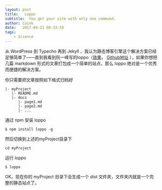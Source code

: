 ```yaml
---
layout: post
title:   Loppo
subtitle:  You get your site with only one command.
author: Coink
date:   2017-04-23 00:33:19
tags:
    - Science
---
```


从 WordPress 到 Typecho 再到 Jekyll ，我认为静态博客引擎这个解决方案已经足够简单了——直到我看到阮一峰写的loppo（[效果](https://ruanyf.github.io/survivor/)， [Github地址](https://github.com/ruanyf/loppo) ），如果你想把几篇 markdown 形式的文章打包成一个简单的站点，那么 loppo 绝对是一个优秀而便捷的解决方案。

你只需要把文章按照如下格式归档好

```
|- myProject
   |- README.md
   |- docs
      |- page1.md
      |- page2.md
      |- ...
```

通过 npm 安装 loppo

```
$ npm install loppo -g
```

然后切换到上述的myProject目录下

```
cd myProject
```

运行 loppo

```
$ loppo
```

OK，现在你的 myProject 目录下会生成一个 dist 文件夹，文件夹内就是一个完整的静态站点了。

